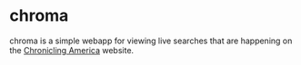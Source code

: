 chroma
======

chroma is a simple webapp for viewing live searches that are happening on 
the [Chronicling America](http://chroniclingamerica.loc.gov) website.
